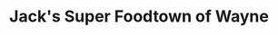 ---
title: "Jack's Super Foodtown of Wayne"
url: /wayne/jacks-super-foodtown-of-wayne/
shop: Supermarkt
---